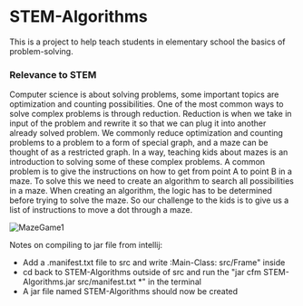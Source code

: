 # STEM-Algorithms
This is a project to help teach students in elementary school the basics of problem-solving.

### Relevance to STEM
Computer science is about solving problems, some important topics are optimization and counting possibilities. 
One of the most common ways to solve complex problems is through reduction.
Reduction is when we take in input of the problem and rewrite it so that we can plug it into another already solved problem. 
We commonly reduce optimization and counting problems to a problem to a form of special graph, and a maze can be thought of as a restricted graph. 
In a way, teaching kids about mazes is an introduction to solving some of these complex problems.
A common problem is to give the instructions on how to get from point A to point B in a maze. 
To solve this we need to create an algorithm to search all possibilities in a maze. 
When creating an algorithm, the logic has to be determined before trying to solve the maze. 
So our challenge to the kids is to give us a list of instructions to move a dot through a maze.

![MazeGame1](https://github.com/CSE-Club-ISU/STEM-Algorithms/assets/7538725/03e102ba-80a2-475a-a29d-aafb5ac64442)


Notes on compiling to jar file from intellij:
* Add a .manifest.txt file to src and write :Main-Class: src/Frame" inside
* cd back to STEM-Algorithms outside of src and run the "jar cfm STEM-Algorithms.jar src/manifest.txt *" in the terminal
* A jar file named STEM-Algorithms should now be created
